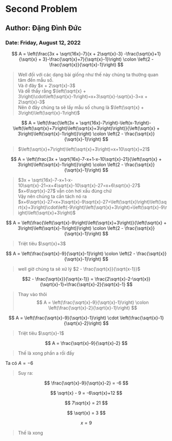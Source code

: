 # Second Problem

## Author: Đặng Đình Đức

### Date: Friday, August 12, 2022

$$ A = \left(\frac{3x + \sqrt{16x}-7}{x + 2\sqrt{x}-3} -\frac{\sqrt{x}+1}{\sqrt{x} + 3}-\frac{\sqrt{x}+7}{\sqrt{x}-1}\right) \colon \left(2 - \frac{\sqrt{x}}{\sqrt{x}-1}\right)  $$

> Well đối với các dạng bài giống như thế này chúng ta thường quan tâm đến mẫu số. \
> Và ở đây $x + 2\sqrt{x}-3$ \
> Và dễ thấy rằng $\left(\sqrt{x} + 3\right)\cdot\left(\sqrt{x}-1\right)=x+3\sqrt{x}-\sqrt{x}-3=x + 2\sqrt{x}-3$ \
> Nên ở đây chúng ta sẽ lấy mẫu số chung là $\left(\sqrt{x} + 3\right)\left(\sqrt{x}-1\right)$

$$ A = \left(\frac{\left(3x + \sqrt{16x}-7\right)-\left(x-1\right)-\left(\left(\sqrt{x}+7\right)\left(\sqrt{x}+3\right)\right)}{\left(\sqrt{x} + 3\right)\left(\sqrt{x}-1\right)}\right) \colon \left(2 - \frac{\sqrt{x}}{\sqrt{x}-1}\right)  $$


> $\left(\sqrt{x}+7\right)\left(\sqrt{x}+3\right)=x+10\sqrt{x}+21$ 

$$ A = \left(\frac{3x + \sqrt{16x}-7-x+1-x-10\sqrt{x}-21}{\left(\sqrt{x} + 3\right)\left(\sqrt{x}-1\right)}\right) \colon \left(2 - \frac{\sqrt{x}}{\sqrt{x}-1}\right)  $$

> $3x + \sqrt{16x}-7-x+1-x-10\sqrt{x}-21=x+4\sqrt{x}-10\sqrt{x}-27=x+6\sqrt{x}-27$ \
> $x+6\sqrt{x}-27$ vẫn còn hơi xấu đúng chứ \
> Vậy nên chúng ta cần tách nó ra \
> $x+6\sqrt{x}-27=x+3\sqrt{x}-9\sqrt{x}-27=\left(\sqrt{x}\right)\left(\sqrt{x}+3\right)\cdot\left(-9\right)\left(\sqrt{x}+3\right)=\left(\sqrt{x}-9\right)\left(\sqrt{x}+3\right)$

$$ A = \left(\frac{\left(\sqrt{x}-9\right)\left(\sqrt{x}+3\right)}{\left(\sqrt{x} + 3\right)\left(\sqrt{x}-1\right)}\right) \colon \left(2 - \frac{\sqrt{x}}{\sqrt{x}-1}\right)  $$

> Triệt tiêu $\sqrt{x}+3$

$$ A = \left(\frac{\sqrt{x}-9}{\sqrt{x}-1}\right) \colon \left(2 - \frac{\sqrt{x}}{\sqrt{x}-1}\right)  $$

> well giờ chúng ta sẽ xử lý $2 - \frac{\sqrt{x}}{\sqrt{x-1}}$

$$2 - \frac{\sqrt{x}}{\sqrt{x-1}} = \frac{2\sqrt{x}-2-\sqrt{x}}{\sqrt{x}-1}=\frac{\sqrt{x}-2}{\sqrt{x}-1} $$

> Thay vào thôi
$$ A = \left(\frac{\sqrt{x}-9}{\sqrt{x}-1}\right) \colon \left(\frac{\sqrt{x}-2}{\sqrt{x}-1}\right)  $$

$$ A = \left(\frac{\sqrt{x}-9}{\sqrt{x}-1}\right) \cdot \left(\frac{\sqrt{x}-1}{\sqrt{x}-2}\right)  $$

> Triệt tiêu $\sqrt{x}-1$

$$ A = \frac{\sqrt{x}-9}{\sqrt{x}-2}  $$

> Thế là xong phần a rồi đấy

Ta có $A=-6$

> Suy ra: 

$$ \frac{\sqrt{x}-9}{\sqrt{x}-2} = -6 $$

$$ \sqrt{x} - 9 = -6\sqrt{x}+12 $$

$$ 7\sqrt{x} = 21 $$

$$ \sqrt{x} = 3 $$

$$ x = 9 $$

> Thế là xong